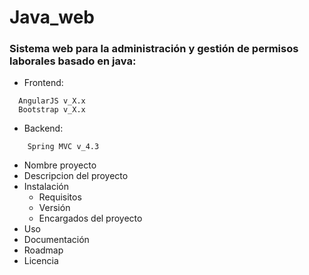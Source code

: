 # Java_web
### Sistema web para la administración y gestión de permisos laborales basado en java:

- Frontend:
```
  AngularJS v_X.x
  Bootstrap v_X.x
```
- Backend:
```
    Spring MVC v_4.3
```
- Nombre proyecto
- Descripcion del proyecto
- Instalación
	- Requisitos
	- Versión
	- Encargados del proyecto
- Uso
- Documentación
- Roadmap
- Licencia
